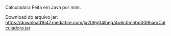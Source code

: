 Calculadora Feita em Java por mim.

Download do arquivo jar:
https://download1647.mediafire.com/ja209g04lbeg/4o6c0mhbp009hao/Calculadora.jar
